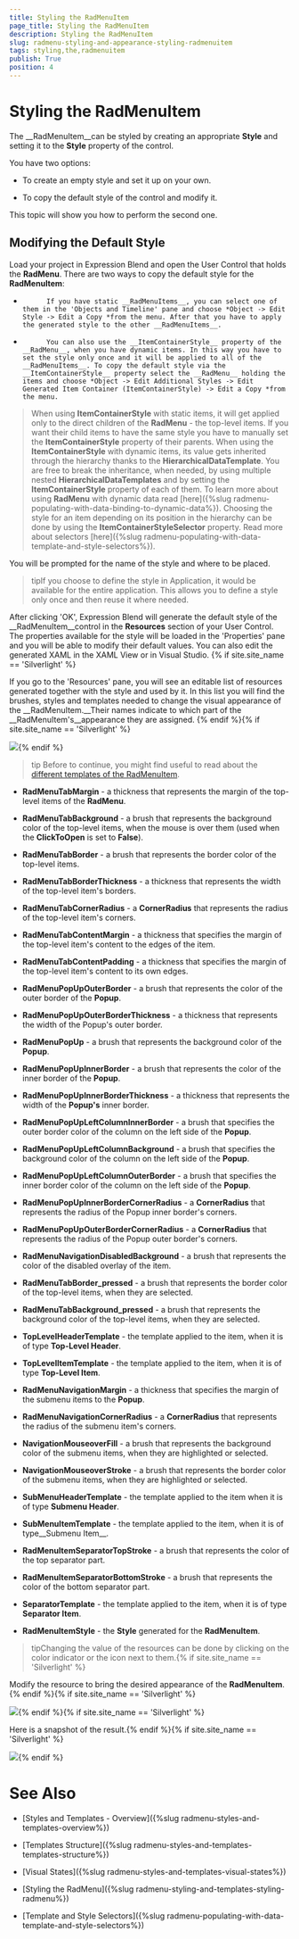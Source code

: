 ```yaml
---
title: Styling the RadMenuItem
page_title: Styling the RadMenuItem
description: Styling the RadMenuItem
slug: radmenu-styling-and-appearance-styling-radmenuitem
tags: styling,the,radmenuitem
publish: True
position: 4
---
```


# Styling the RadMenuItem



The __RadMenuItem__can be styled by creating an appropriate __Style__ and setting it to the __Style__ property of the control.
      

You have two options:

* To create an empty style and set it up on your own.

* To copy the default style of the control and modify it.

This topic will show you how to perform the second one.

## Modifying the Default Style

Load your project in Expression Blend and open the User Control that holds the __RadMenu__. There are two ways to copy the default style for the __RadMenuItem__:
        

* 
            If you have static __RadMenuItems__, you can select one of them in the 'Objects and Timeline' pane and choose *Object -> Edit Style -> Edit a Copy *from the menu. After that you have to apply the generated style to the other __RadMenuItems__.
          

* 
            You can also use the __ItemContainerStyle__ property of the __RadMenu__, when you have dynamic items. In this way you have to set the style only once and it will be applied to all of the __RadMenuItems__. To copy the default style via the __ItemContainerStyle__ property select the __RadMenu__ holding the items and choose *Object -> Edit Additional Styles -> Edit Generated Item Container (ItemContainerStyle) -> Edit a Copy *from the menu.
            

>When using __ItemContainerStyle__ with static items, it will get applied only to the direct children of the __RadMenu__ - the top-level items. If you want their child items to have the same style you have to manually set the __ItemContainerStyle__ property of their parents.
                When using the __ItemContainerStyle__ with dynamic items, its value gets inherited through the hierarchy thanks to the __HierarchicalDataTemplate__. You are free to break the inheritance, when needed, by using multiple nested __HierarchicalDataTemplates__ and by setting the __ItemContainerStyle__ property of each of them. To learn more about using __RadMenu__ with dynamic data read [here]({%slug radmenu-populating-with-data-binding-to-dynamic-data%}).
                Choosing the style for an item depending on its position in the hierarchy can be done by using the __ItemContainerStyleSelector__ property. Read more about selectors [here]({%slug radmenu-populating-with-data-template-and-style-selectors%}).
                

You will be prompted for the name of the style and where to be placed. 

>tipIf you choose to define the style in Application, it would be available for the entire application. This allows you to define a style only once and then reuse it where needed.

After clicking 'OK', Expression Blend will generate the default style of the __RadMenuItem__control in the __Resources__ section of your User Control. The properties available for the style will be loaded in the 'Properties' pane and you will be able to modify their default values. You can also edit the generated XAML in the XAML View or in Visual Studio.
        {% if site.site_name == 'Silverlight' %}

If you go to the 'Resources' pane, you will see an editable list of resources generated together with the style and used by it. In this list you will find the brushes, styles and templates needed to change the visual appearance of the __RadMenuItem.__Their names indicate to which part of the __RadMenuItem's__appearance they are assigned.
          {% endif %}{% if site.site_name == 'Silverlight' %}

![](images/RadMenu_Styles_and_Templates_RadMenuItem_01.png){% endif %}

>tip
          Before to continue, you might find useful to read about the [different templates of the RadMenuItem](#RadMenuItem_Template_Structures).
        

* __RadMenuTabMargin__ - a thickness that represents the margin of the top-level items of the __RadMenu__.
          

* __RadMenuTabBackground__ - a brush that represents the background color of the top-level items, when the mouse is over them (used when the __ClickToOpen__ is set to __False__).
          

* __RadMenuTabBorder__ - a brush that represents the border color of the top-level items.
          

* __RadMenuTabBorderThickness__ - a thickness that represents the width of the top-level item's borders.
          

* __RadMenuTabCornerRadius__ - a __CornerRadius__ that represents the radius of the top-level item's corners.
          

* __RadMenuTabContentMargin__ - a thickness that specifies the margin of the top-level item's content to the edges of the item.
          

* __RadMenuTabContentPadding__ - a thickness that specifies the margin of the top-level item's content to its own edges.
          

* __RadMenuPopUpOuterBorder__ - a brush that represents the color of the outer border of the __Popup__.
          

* __RadMenuPopUpOuterBorderThickness__ - a thickness that represents the width of the Popup's outer border.
          

* __RadMenuPopUp__ - a brush that represents the background color of the __Popup__.
          

* __RadMenuPopUpInnerBorder__ - a brush that represents the color of the inner border of the __Popup__.
          

* __RadMenuPopUpInnerBorderThickness__  - a thickness that represents the width of the __Popup's__ inner border.
          

* __RadMenuPopUpLeftColumnInnerBorder__ - a brush that specifies the outer border color of the column on the left side of the __Popup__.
          

* __RadMenuPopUpLeftColumnBackground__ - a brush that specifies the background color of the column on the left side of the __Popup__.
          

* __RadMenuPopUpLeftColumnOuterBorder__ - a brush that specifies the inner border color of the column on the left side of the __Popup__.
          

* __RadMenuPopUpInnerBorderCornerRadius__ - a __CornerRadius__ that represents the radius of the Popup inner border's corners.
          

* __RadMenuPopUpOuterBorderCornerRadius__ - a __CornerRadius__ that represents the radius of the Popup outer border's corners.
          

* __RadMenuNavigationDisabledBackground__ - a brush that represents the color of the disabled overlay of the item.
          

* __RadMenuTabBorder_pressed__ - a brush that represents the border color of the top-level items, when they are selected.
          

* __RadMenuTabBackground_pressed__ - a brush that represents the background color of the top-level items, when they are selected.
          

* __TopLevelHeaderTemplate__ - the template applied to the item, when it is of type __Top-Level Header__.
          

* __TopLevelItemTemplate__ - the template applied to the item, when it is of type __Top-Level Item__.
          

* __RadMenuNavigationMargin__ - a thickness that specifies the margin of the submenu items to the __Popup__.
          

* __RadMenuNavigationCornerRadius__ - a __CornerRadius__ that represents the radius of the submenu item's corners.
          

* __NavigationMouseoverFill__ - a brush that represents the background color of the submenu items, when they are highlighted or selected.
          

* __NavigationMouseoverStroke__ - a brush that represents the border color of the submenu items, when they are highlighted or selected.
          

* __SubMenuHeaderTemplate__ - the template applied to the item when it is of type __Submenu Header__.
          

* __SubMenuItemTemplate__ - the template applied to the item, when it is of type__Submenu Item__.
          

* __RadMenuItemSeparatorTopStroke__ - a brush that represents the color of the top separator part.
          

* __RadMenuItemSeparatorBottomStroke__ - a brush that represents the color of the bottom separator part.
          

* __SeparatorTemplate__ - the template applied to the item, when it is of type __Separator Item__.
          

* __RadMenuItemStyle__ - the __Style__ generated for the __RadMenuItem__.
          

>tipChanging the value of the resources can be done by clicking on the color indicator or the icon next to them.{% if site.site_name == 'Silverlight' %}

Modify the resource to bring the desired appearance of the __RadMenuItem__.
          {% endif %}{% if site.site_name == 'Silverlight' %}

![](images/RadMenu_Styles_and_Templates_RadMenuItem_02.png){% endif %}{% if site.site_name == 'Silverlight' %}

Here is a snapshot of the result.{% endif %}{% if site.site_name == 'Silverlight' %}

![](images/RadMenu_Styles_and_Templates_RadMenuItem_03.png){% endif %}

# See Also

 * [Styles and Templates - Overview]({%slug radmenu-styles-and-templates-overview%})

 * [Templates Structure]({%slug radmenu-styles-and-templates-templates-structure%})

 * [Visual States]({%slug radmenu-styles-and-templates-visual-states%})

 * [Styling the RadMenu]({%slug radmenu-styling-and-templates-styling-radmenu%})

 * [Template and Style Selectors]({%slug radmenu-populating-with-data-template-and-style-selectors%})

